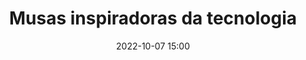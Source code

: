 ---
title: 'Musas inspiradoras da tecnologia'
type: palestra
speakers:
  - Alice Richard
speakersPictures: []
picture: /assets/images/schedule/alice.jpg
linkedin: 
twitter: 
instagram: 
date: '2022-10-07 15:00'
rooms:
  - 6
---